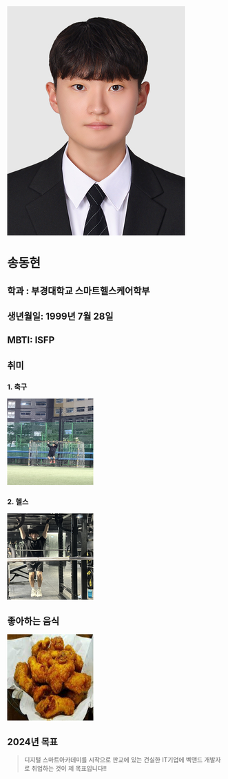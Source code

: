 ![Alt text](picture1.jpg)
# 송동현 
## 학과 : 부경대학교 스마트헬스케어학부
## 생년월일: 1999년 7월 28일
## MBTI: ISFP
## 취미 
### 1. 축구
<img src="picture2.jpg" width="200" height= "200">

### 2. 헬스
<img src="picture3.jpg" width="200" height= "200">

## 좋아하는 음식
<img src="picture4.jpg" width="200" height= "200">

## 2024년 목표
  
> 디지털 스마트아카데미를 시작으로 판교에 있는 건실한   IT기업에 벡앤드 개발자로 취업하는 것이 제 목표입니다!!

